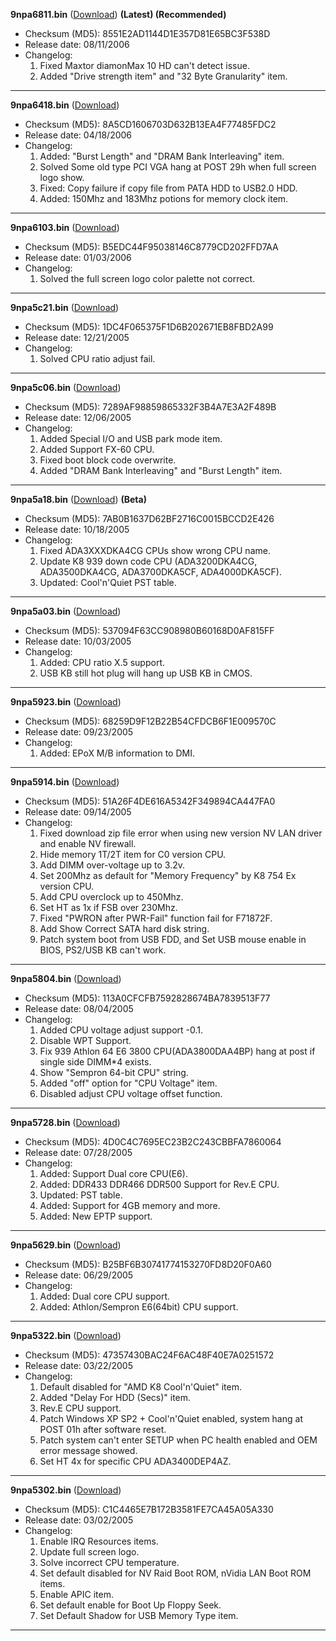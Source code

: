 **9npa6811.bin** ([Download](6811%20(Latest)/9npa6811.bin)) **(Latest) (Recommended)**
* Checksum (MD5): 8551E2AD1144D1E357D81E65BC3F538D
* Release date: 08/11/2006
* Changelog:
  1. Fixed Maxtor diamonMax 10 HD can't detect issue.
  2. Added "Drive strength item" and "32 Byte Granularity" item.
***
**9npa6418.bin** ([Download](6418/9npa6418.bin))
* Checksum (MD5): 8A5CD1606703D632B13EA4F77485FDC2
* Release date: 04/18/2006
* Changelog:
  1. Added: "Burst Length" and "DRAM Bank Interleaving" item.
  2. Solved Some old type PCI VGA hang at POST 29h when full screen logo show.
  3. Fixed: Copy failure if copy file from PATA HDD to USB2.0 HDD.
  4. Added: 150Mhz and 183Mhz potions for memory clock item.
***
**9npa6103.bin** ([Download](6103/9npa6103.bin))
* Checksum (MD5): B5EDC44F95038146C8779CD202FFD7AA
* Release date: 01/03/2006
* Changelog:
  1. Solved the full screen logo color palette not correct.
***
**9npa5c21.bin** ([Download](5c21/9npa5c21.bin))
* Checksum (MD5): 1DC4F065375F1D6B202671EB8FBD2A99
* Release date: 12/21/2005
* Changelog:
  1. Solved CPU ratio adjust fail.
***
**9npa5c06.bin** ([Download](5c06/9npa5c06.bin))
* Checksum (MD5): 7289AF98859865332F3B4A7E3A2F489B
* Release date: 12/06/2005
* Changelog:
  1. Added Special I/O and USB park mode item.
  2. Added Support FX-60 CPU.
  3. Fixed boot block code overwrite.
  4. Added "DRAM Bank Interleaving" and "Burst Length" item.
***
**9npa5a18.bin** ([Download](5a18/9npa5a18.bin)) **(Beta)**
* Checksum (MD5): 7AB0B1637D62BF2716C0015BCCD2E426
* Release date: 10/18/2005
* Changelog:
  1. Fixed ADA3XXXDKA4CG CPUs show wrong CPU name.
  2. Update K8 939 down code CPU (ADA3200DKA4CG, ADA3500DKA4CG, ADA3700DKA5CF, ADA4000DKA5CF).
  3. Updated: Cool\'n'Quiet PST table.
***
**9npa5a03.bin** ([Download](5a03/9npa5a03.bin))
* Checksum (MD5): 537094F63CC908980B60168D0AF815FF
* Release date: 10/03/2005
* Changelog:
  1. Added: CPU ratio X.5 support.
  2. USB KB still hot plug will hang up USB KB in CMOS.
***
**9npa5923.bin** ([Download](5923/9npa5923.bin))
* Checksum (MD5): 68259D9F12B22B54CFDCB6F1E009570C
* Release date: 09/23/2005
* Changelog:
  1. Added: EPoX M/B information to DMI.
***
**9npa5914.bin** ([Download](5914/9npa5914.bin))
* Checksum (MD5): 51A26F4DE616A5342F349894CA447FA0
* Release date: 09/14/2005
* Changelog:
  1. Fixed download zip file error when using new version NV LAN driver and enable NV firewall.
  2. Hide memory 1T/2T item for C0 version CPU.
  3. Add DIMM over-voltage up to 3.2v.
  4. Set 200Mhz as default for "Memory Frequency" by K8 754 Ex version CPU.
  5. Add CPU overclock up to 450Mhz.
  6. Set HT as 1x if FSB over 230Mhz.
  7. Fixed "PWRON after PWR-Fail" function fail for F71872F.
  8. Add Show Correct SATA hard disk string.
  9. Patch system boot from USB FDD, and Set USB mouse enable in BIOS, PS2/USB KB can't work.
***
**9npa5804.bin** ([Download](5804/9npa5804.bin))
* Checksum (MD5): 113A0CFCFB7592828674BA7839513F77
* Release date: 08/04/2005
* Changelog:
  1. Added CPU voltage adjust support -0.1.
  2. Disable WPT Support.
  3. Fix 939 Athlon 64 E6 3800 CPU(ADA3800DAA4BP) hang at post if single side DIMM*4 exists.
  4. Show "Sempron 64-bit CPU" string.
  5. Added "off" option for "CPU Voltage" item.
  6. Disabled adjust CPU voltage offset function.
***
**9npa5728.bin** ([Download](5728/9npa5728.bin))
* Checksum (MD5): 4D0C4C7695EC23B2C243CBBFA7860064
* Release date: 07/28/2005
* Changelog:
  1. Added: Support Dual core CPU(E6).
  2. Added: DDR433 DDR466 DDR500 Support for Rev.E CPU.
  3. Updated: PST table.
  4. Added: Support for 4GB memory and more.
  5. Added: New EPTP support.
***
**9npa5629.bin** ([Download](5629/9npa5629.bin))
* Checksum (MD5): B25BF6B30741774153270FD8D20F0A60
* Release date: 06/29/2005
* Changelog:
  1. Added: Dual core CPU support.
  2. Added: Athlon/Sempron E6(64bit) CPU support.
***
**9npa5322.bin** ([Download](5322/9npa5322.bin))
* Checksum (MD5): 47357430BAC24F6AC48F40E7A0251572
* Release date: 03/22/2005
* Changelog:
  1. Default disabled for "AMD K8 Cool\'n'Quiet" item.
  2. Added "Delay For HDD (Secs)" item.
  3. Rev.E CPU support.
  4. Patch Windows XP SP2 + Cool\'n'Quiet enabled, system hang at POST 01h after software reset.
  5. Patch system can't enter SETUP when PC health enabled and OEM error message showed.
  6. Set HT 4x for specific CPU ADA3400DEP4AZ.
***
**9npa5302.bin** ([Download](5302/9npa5302.bin))
* Checksum (MD5): C1C4465E7B172B3581FE7CA45A05A330
* Release date: 03/02/2005
* Changelog:
  1. Enable IRQ Resources items.
  2. Update full screen logo.
  3. Solve incorrect CPU temperature.
  4. Set default disabled for NV Raid Boot ROM, nVidia LAN Boot ROM items.
  5. Enable APIC item.
  6. Set default enable for Boot Up Floppy Seek.
  7. Set Default Shadow for USB Memory Type item.
***
